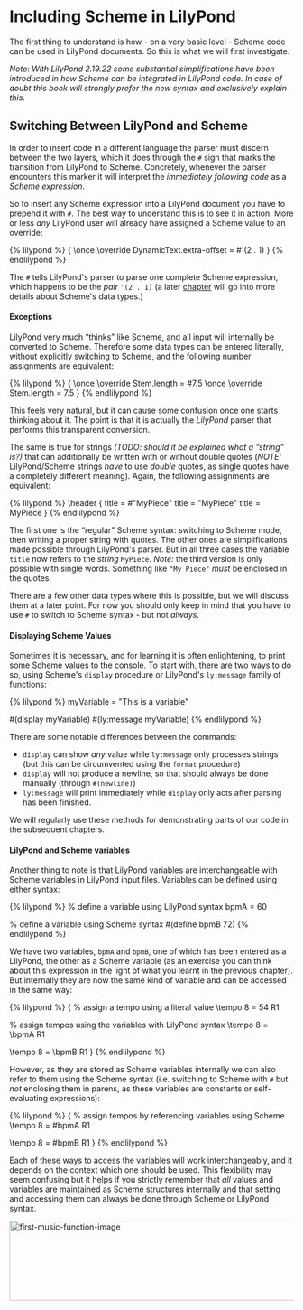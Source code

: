 # Including Scheme in LilyPond

The first thing to understand is how - on a very basic level - Scheme code can
be used in LilyPond documents.  So this is what we will first investigate.

*Note: With LilyPond 2.19.22 some *substantial* simplifications have been
introduced in how Scheme can be integrated in LilyPond code.  In case of doubt
this book will strongly prefer the *new* syntax and exclusively explain this.*

## Switching Between LilyPond and Scheme

In order to insert code in a different language the parser must discern between
the two layers, which it does through the `#` sign that marks the transition
from LilyPond to Scheme.  Concretely, whenever the parser encounters this marker
it will interpret the *immediately following code* as a *Scheme expression*.

So to insert any Scheme expression into a LilyPond document you have to prepend
it with `#`.  The best way to understand this is to see it in action.  More or
less *any* LilyPond user will already have assigned a Scheme value to an
override:

{% lilypond %}
{
  \once \override DynamicText.extra-offset = #'(2 . 1)
}
{% endlilypond %}

The `#` tells LilyPond's parser to parse one complete Scheme expression, which
happens to be the *pair* `'(2 . 1)` (a later [chapter](data-types/index.html)
will go into more details about Scheme's data types.)

#### Exceptions

LilyPond very much “thinks” like Scheme, and all input will internally be
converted to Scheme.  Therefore some data types can be entered literally,
without explicitly switching to Scheme, and the following number assignments are
equivalent:

{% lilypond %}
{
  \once \override Stem.length = #7.5
  \once \override Stem.length = 7.5
}
{% endlilypond %}

This feels very natural, but it can cause some confusion once one starts
thinking about it.  The point is that it is actually the *LilyPond* parser that
performs this transparent conversion.

The same is true for strings *(TODO: should it be explained what a ”string”
is?)* that can additionally be written with or without double quotes (*NOTE:*
LilyPond/Scheme strings *have* to use *double* quotes, as single quotes have a
completely different meaning).  Again, the following assignments are equivalent:

{% lilypond %}
\header {
  title = #"MyPiece"
  title = "MyPiece"
  title = MyPiece
}
{% endlilypond %}

 The first one is the “regular” Scheme syntax: switching to Scheme mode, then
 writing a proper string with quotes.  The other ones are simplifications made
 possible through LilyPond's parser.  But in all three cases the variable
 `title` now refers to the *string* `MyPiece`. *Note:* the third version is only
 possible with single words. Something like `"My Piece"` *must* be enclosed in
 the quotes.

 There are a few other data types where this is possible, but we will discuss
 them at a later point.  For now you should only keep in mind that you have to
 use `#` to switch to Scheme syntax - but not *always*.

#### Displaying Scheme Values

Sometimes it is necessary, and for learning it is often enlightening, to print
some Scheme values to the console.  To start with, there are two ways to do so,
using Scheme's `display` procedure or LilyPond's `ly:message` family of
functions:

{% lilypond %}
myVariable = "This is a variable"

#(display myVariable)
#(ly:message myVariable)
{% endlilypond %}

There are some notable differences between the commands:

* `display` can show *any* value while `ly:message` only processes strings
  (but this can be circumvented using the `format` procedure)
* `display` will not produce a newline, so that should always be done manually
  (through `#(newline)`)
* `ly:message` will print immediately while `display` only acts after parsing
  has been finished.

We will regularly use these methods for demonstrating parts of our code in the
subsequent chapters.

#### LilyPond and Scheme variables

Another thing to note is that LilyPond variables are interchangeable with Scheme
variables in LilyPond input files.  Variables can be defined using either
syntax:

{% lilypond %}
% define a variable using LilyPond syntax
bpmA = 60

% define a variable using Scheme syntax
#(define bpmB 72)
{% endlilypond %}

We have two variables, `bpmA` and `bpmB`, one of which has been entered as a
LilyPond, the other as a Scheme variable (as an exercise you can think about
this expression in the light of what you learnt in the previous chapter).  But
internally they are now the same kind of variable and can be accessed in the
same way:

{% lilypond %}
{
  % assign a tempo using a literal value
  \tempo 8 = 54
  R1

  % assign tempos using the variables with LilyPond syntax
  \tempo 8 = \bpmA
  R1

  \tempo 8 = \bpmB
  R1
}
{% endlilypond %}

However, as they are stored as Scheme variables internally we can also refer to
them using the Scheme syntax (i.e. switching to Scheme with `#` but *not*
enclosing them in parens, as these variables are constants or self-evaluating
expressions):

{% lilypond %}
{
   % assign tempos by referencing variables using Scheme
  \tempo 8 = #bpmA
  R1

  \tempo 8 = #bpmB
  R1
}
{% endlilypond %}

Each of these ways to access the variables will work interchangeably, and it
depends on the context which one should be used.  This flexibility may seem
confusing but it helps if you strictly remember that *all* values and variables
are maintained as Scheme structures internally and that setting and accessing
them can always be done through Scheme or LilyPond syntax.

<img src="http://lilypondblog.org/wp-content/uploads/2014/03/first-music-function1.png" alt="first-music-function-image" width="656" height="141" class="aligncenter size-full wp-image-2551" />
